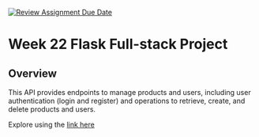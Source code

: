 [![Review Assignment Due Date](https://classroom.github.com/assets/deadline-readme-button-24ddc0f5d75046c5622901739e7c5dd533143b0c8e959d652212380cedb1ea36.svg)](https://classroom.github.com/a/DGzh2WKs)

# Week 22 Flask Full-stack Project

## Overview

This API provides endpoints to manage products and users, including user authentication (login and register) and operations to retrieve, create, and delete products and users.

Explore using the [link here](https://api.postman.com/collections/29053315-6ebf4ed8-ee43-4773-86dc-7546cd36d259?access_key=PMAT-01HGQYEBH6PEPX48FSAKYMTAVN)


